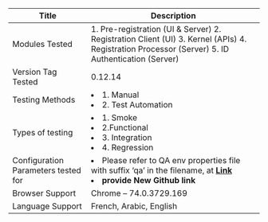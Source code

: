 

|Title	|Description|
|------|------|
|Modules Tested|<l> 1. Pre-registration (UI & Server) <l> 2.	Registration Client (UI) <l> 3. Kernel (APIs) <l> 4. Registration Processor (Server) <l> 5.	ID Authentication (Server)|
| Version Tag Tested|	0.12.14|
|Testing Methods| <li> 1. Manual <li> 2. Test Automation|
|Types of testing|<li>	1. Smoke <li> 2.Functional <li> 3. Integration <li> 4.	Regression|
|Configuration Parameters tested for|<li> Please refer to QA env properties file with suffix ‘qa’ in the filename, at [**Link**](/mosip/mosip-configuration/tree/master/config) <li> **provide New Github link**|
|Browser Support|Chrome – 74.0.3729.169|
|Language Support|French, Arabic, English|

